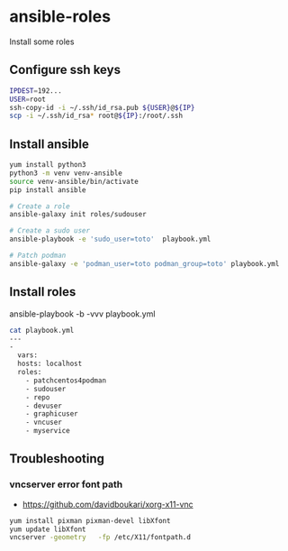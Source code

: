 # ansible-roles

Install some roles

## Configure ssh keys

```bash
IPDEST=192...
USER=root
ssh-copy-id -i ~/.ssh/id_rsa.pub ${USER}@${IP}
scp -i ~/.ssh/id_rsa* root@${IP}:/root/.ssh
```

## Install ansible

```bash
yum install python3
python3 -m venv venv-ansible
source venv-ansible/bin/activate
pip install ansible

# Create a role
ansible-galaxy init roles/sudouser

# Create a sudo user
ansible-playbook -e 'sudo_user=toto'  playbook.yml

# Patch podman 
ansible-galaxy -e 'podman_user=toto podman_group=toto' playbook.yml
```

## Install roles
ansible-playbook  -b -vvv  playbook.yml

```bash
cat playbook.yml
---
-
  vars:
  hosts: localhost
  roles:
    - patchcentos4podman
    - sudouser
    - repo
    - devuser
    - graphicuser
    - vncuser
    - myservice
```


## Troubleshooting

### vncserver error font path

* https://github.com/davidboukari/xorg-x11-vnc

```bash
yum install pixman pixman-devel libXfont
yum update libXfont
vncserver -geometry   -fp /etc/X11/fontpath.d
```

